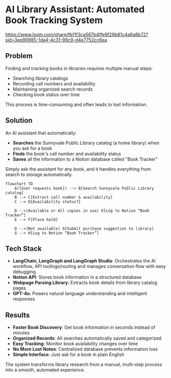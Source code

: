 # AI Library Assistant: Automated Book Tracking System
  
https://www.loom.com/share/fb11f3ca567b4ffe9f29b81c4a6a6b72?sid=3ee90985-1da4-4c31-99c9-d4e7752cc6ea

## Problem
Finding and tracking books in libraries requires multiple manual steps:
- Searching library catalogs
- Recording call numbers and availability
- Maintaining organized search records
- Checking book status over time

This process is time-consuming and often leads to lost information.

## Solution
An AI assistant that automatically:
- **Searches** the Sunnyvale Public Library catalog (a home library) when you ask for a book
- **Finds** the book's call number and availability status
- **Saves** all the information to a Notion database called "Book Tracker"
  
Simply ask the assistant for any book, and it handles everything from search to storage automatically.

```mermaid
flowchart TD
    A([User requests book]) --> B[Search Sunnyvale Public Library catalog]
    B --> C[Extract call number & availability]
    C --> D{Availability status?}

    D -->|Available or All copies in use| E[Log to Notion “Book Tracker”]
    E --> F[Place hold]

    D -->|Not available| G[Submit purchase suggestion to library]
    G --> H[Log to Notion “Book Tracker”]
```  

## Tech Stack
- **LangChain, LangGraph and LangGraph Studio**: Orchestrates the AI workflow, API toolings/routing and manages conversation flow with easy debugging.
- **Notion API**: Stores book information in a structured database
- **Webpage Parsing Library**: Extracts book details from library catalog pages
- **GPT-4o**: Powers natural language understanding and intelligent responses

## Results
- **Faster Book Discovery**: Get book information in seconds instead of minutes
- **Organized Records**: All searches automatically saved and categorized
- **Easy Tracking**: Monitor book availability changes over time
- **No More Lost Notes**: Centralized database prevents information loss
- **Simple Interface**: Just ask for a book in plain English

The system transforms library research from a manual, multi-step process into a smooth, automated experience.
